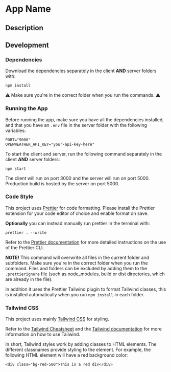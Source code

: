 # App Name


## Description


## Development


### Dependencies

Download the dependencies separately in the client
**AND** server folders with:

    npm install

⚠️ Make sure you're in the correct folder when you run
the commands. ⚠️


### Running the App

Before running the app, make sure you have all the
dependencies installed, and that you have an `.env`
file in the server folder with the following variables:

    PORT="5000"
    OPENWEATHER_API_KEY="your-api-key-here"


To start the client and server, run the following
command separately in the client **AND** server
folders:

    npm start

The client will run on port 3000 and the server will
run on port 5000. Production build is hosted by the
server on port 5000.


### Code Style

This project uses [Prettier](https://prettier.io/) for
code formatting. Please install the Prettier extension
for your code editor of choice and enable format on
save. 

**Optionally** you can instead manually run prettier
in the terminal with:

    prettier . --write

Refer to the [Prettier documentation](https://prettier.io/docs/en/cli.html) 
for more detailed instructions on the use of the
Prettier CLI.

**NOTE!** This command will overwrite all files in the
current folder and subfolders. Make sure you're in the
correct folder when you run the command. Files and
folders can be excluded by adding them to the
`.prettierignore` file (such as node_modules, build or
dist directories, which are already in the file). 

In addition it uses the Prettier Tailwind plugin to
format Tailwind classes, this is installed
automatically when you run `npm install` in each
folder.


### Tailwind CSS

This project uses mainly [Tailwind CSS](https://tailwindcss.com/) 
for styling. 

Refer to the [Tailwind Cheatsheet](https://tailwindcomponents.com/cheatsheet/) 
and the [Tailwind documentation](https://tailwindcss.com/docs/) 
for more information on how to use Tailwind.

In short, Tailwind styles work by adding classes to
HTML elements. The different classnames provide styling
to the element. For example, the following HTML element
will have a red background color:

    <div class="bg-red-500">This is a red div</div>

